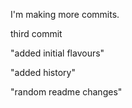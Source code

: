 
I'm making more commits.

third commit

"added initial flavours"

"added history"

"random readme changes"
